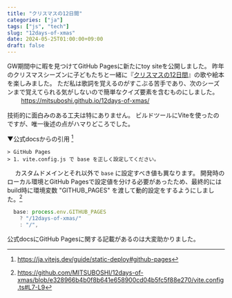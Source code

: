 ```yaml
---
title: "クリスマスの12日間"
categories: ["ja"]
tags: ["js", "tech"]
slug: "12days-of-xmas"
date: 2024-05-25T01:00:00+09:00
draft: false
---
```


GW期間中に暇を見つけてGitHub Pagesに新たにtoy siteを公開しました。
昨年のクリスマスシーズンに子どもたちと一緒に『[クリスマスの12日間](https://ja.wikipedia.org/wiki/%E3%82%AF%E3%83%AA%E3%82%B9%E3%83%9E%E3%82%B9%E3%81%AE12%E6%97%A5%E9%96%93)』の歌や絵本を楽しみました。
ただ私は歌詞を覚えるのがすこぶる苦手であり、次のシーズンまで覚えてられる気がしないので簡単なクイズ要素を含むものにしました。
　　
https://mitsuboshi.github.io/12days-of-xmas/

<!--more-->
技術的に面白みのある工夫は特にありません。
ビルドツールにViteを使ったのですが、唯一後述の点がハマりどころでした。

▼公式docsからの引用 [^1]
```
> GitHub Pages
> 1. vite.config.js で base を正しく設定してください。
```
　
カスタムドメインとそれ以外で `base` に設定すべき値も異なります。
開発時のローカル環境とGitHub Pagesで設定値を分ける必要があったため、最終的にはbuild時に環境変数 "GITHUB_PAGES" を渡して動的設定をするようにしました。[^2]

```js:vite.config.ts
  base: process.env.GITHUB_PAGES
    ? "/12days-of-xmas/"
    : "/",
```

公式docsにGitHub Pagesに関する記載があるのは大変助かりました。


[^1]: https://ja.vitejs.dev/guide/static-deploy#github-pages
[^2]: https://github.com/MITSUBOSHI/12days-of-xmas/blob/e328966b4b0f8b641e658900cd04b5fc5f88e270/vite.config.ts#L7-L9
